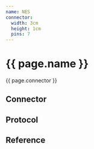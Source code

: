 ```yaml
---
name: NES
connector:
  width: 3cm
  height: 1cm
  pins: 7
---
```


# {{ page.name }}
{{ page.connector }}

## Connector

## Protocol

## Reference
